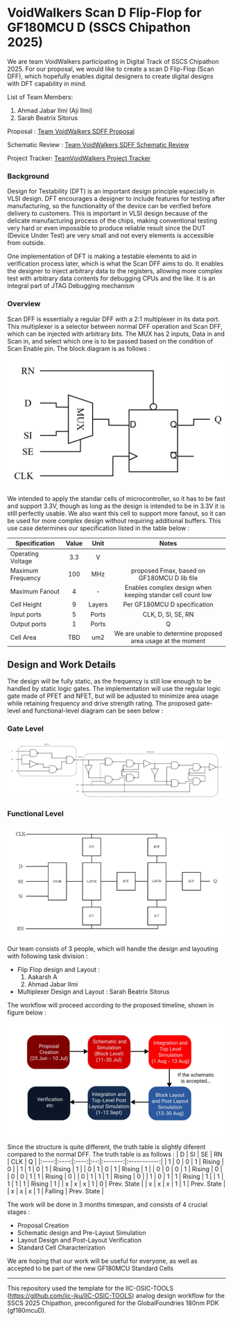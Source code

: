 # VoidWalkers Scan D Flip-Flop for GF180MCU D (SSCS Chipathon 2025)

We are team VoidWalkers participating in Digital Track of SSCS Chipathon 2025. For our proposal, we would like to create a scan D Flip-Flop (Scan DFF), which hopefully enables digital designers to create digital designs with DFT capability in mind. 

List of Team Members:
1. Ahmad Jabar Ilmi (Aji Ilmi) 
2. Sarah Beatrix Sitorus

Proposal : [Team VoidWalkers SDFF Proposal](https://docs.google.com/presentation/d/1AF_vrYPLAI_O6S2Kj40k2A-3c9Rtu7K0/edit?slide=id.g36d74ebfab8_0_553#slide=id.g36d74ebfab8_0_553)

Schematic Review : [Team VoidWalkers SDFF Schematic Review](https://docs.google.com/presentation/d/1h36nSLaYSaX5CXgG3Rma9wVmSlDOISLQ6w9QRmRZ6Y4/edit?slide=id.g37264e39492_100_47#slide=id.g37264e39492_100_47)

Project Tracker: [TeamVoidWalkers Project Tracker](https://docs.google.com/spreadsheets/d/1j5DVouaqu3p_pqJHRvqstsoFSM28it2NvSHbgs7ZdGA/edit?usp=sharing)
### Background 

Design for Testability (DFT) is an important design principle especially in VLSI design. DFT encourages a designer to include features for testing after manufacturing, so the functionality of the device can be verified before delivery to customers. This is important in VLSI design because of the delicate manufacturing process of the chips, making conventional testing very hard or even impossible to produce reliable result since the DUT (Device Under Test) are very small and not every elements is accessible from outside. 

One implementation of DFT is making a testable elements to aid in verification process later, which is what the Scan DFF aims to do. It enables the designer to inject arbitrary data to the registers, allowing more complex test with arbitrary data contents for debugging CPUs and the like. It is an integral part of JTAG Debugging mechanism

### Overview

Scan DFF is essentially a regular DFF with a 2:1 multiplexer in its data port. This multiplexer is a selector between normal DFF operation and Scan DFF, which can be injected with arbitrary bits. The MUX has 2 inputs, Data in and Scan in, and select which one is to be passed based on the condition of Scan Enable pin. The block diagram is as follows : 

![Scan DFF Diagram](images/dflipflop.png)

We intended to apply the standar cells of microcontroller, so it has to be fast and support 3.3V, though as long as the design is intended to be in 3.3V it is still perfectly usable. We also want this cell to support more fanout, so it can be used for more complex design without requiring additional buffers. This use case determines our specification listed in the table below : 

| Specification     | Value | Unit | Notes |
| ----------------- |:-----:|:----:|:-----:|
| Operating Voltage |3.3    |V     |       |
| Maximum Frequency |100    |MHz   |proposed Fmax, based on GF180MCU D lib file|
| Maximum Fanout    |4      |-     |Enables complex design when keeping standar cell count low|
| Cell Height       |9      |Layers|Per GF180MCU D specification|
| Input ports       |5      |Ports |CLK, D, SI, SE, RN|
| Output ports      |1      |Ports |Q|
| Cell Area         |TBD    |um2   |We are unable to determine proposed area usage at the moment|

## Design and Work Details
The design will be fully static, as the frequency is still low enough to be handled by static logic gates. The implementation will use the regular logic gate made of PFET and NFET, but will be adjusted to minimize area usage while retaining frequency and drive strength rating. The proposed gate-level and functional-level diagram can be seen below : 

### Gate Level
![Scan DFF Gate-Level Diagram](images/diagram-logic.png)

### Functional Level
![Scan DFF Functional-Level Diagram](images/functional_diagram.png)

Our team consists of 3 people, which will handle the design and layouting with following task division : 
+ Flip Flop design and Layout : 
    1. Aakarsh A
    2. Ahmad Jabar Ilmi
+ Multiplexer Design and Layout : Sarah Beatrix Sitorus 

The workflow will proceed according to the proposed timeline, shown in figure below : 

<img alt="Project Timeline" src="images/work_timeline.jpg" width=500px />

Since the structure is quite different, the truth table is slightly diferent compared to the normal DFF. The truth table is as follows : 
| D    | SI   | SE   | RN | CLK     | Q           |
|:----:|:----:|:----:|:--:|:-------:|:-----------:|
| 1    | 0    | 0    | 1  | Rising  | 0           |
| 1    | 1    | 0    | 1  | Rising  | 1           |
| 0    | 1    | 0    | 1  | Rising  | 1           |
| 0    | 0    | 0    | 1  | Rising  | 0           |
| 0    | 0    | 1    | 1  | Rising  | 0           |
| 0    | 1    | 1    | 1  | Rising  | 0           |
| 1    | 0    | 1    | 1  | Rising  | 1           |
| 1    | 1    | 1    | 1  | Rising  | 1           |
| x    | x    | x    | 1  | 0       | Prev. State |
| x    | x    | x    | 1  | 1       | Prev. State |
| x    | x    | x    | 1  | Falling | Prev. State |


The work will be done in 3 months timespan, and consists of 4 crucial stages : 
+ Proposal Creation
+ Schematic design and Pre-Layout Simulation
+ Layout Design and Post-Layout Verification
+ Standard Cell Characterization

We are hoping that our work will be useful for everyone, as well as accepted to be part of the new GF180MCU Standard Cells

***

This repository used the template for the IIC-OSIC-TOOLS (https://github.com/iic-jku/IIC-OSIC-TOOLS) analog design workflow for the SSCS 2025 Chipathon, preconfigured for the GlobalFoundries 180nm PDK (gf180mcuD).
